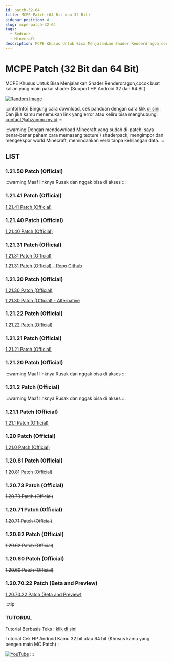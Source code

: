 ```yaml
---
id: patch-32-64
title: MCPE Patch (64 Bit dan 32 Bit)
sidebar_position: 4
slug: mcpe-patch-32-64
tags:
  - Bedrock
  - Minecraft
description: MCPE Khusus Untuk Bisa Menjalankan Shader Renderdragon,cocok buat kalian yang main pakai shader (Support HP Android 32 dan 64 Bit)
---
```


# MCPE Patch (32 Bit dan 64 Bit)

MCPE Khusus Untuk Bisa Menjalankan Shader Renderdragon,cocok buat kalian yang main pakai shader (Support HP Android 32 dan 64 Bit)

[![Random Image](https://imapi.ingfomenkrep.my.id/random-image-url)](https://imapi.ingfomenkrep.my.id/random-link)

:::info[Info]
Bingung cara download, cek panduan dengan cara klik [di sini](#tutorial). Dan jika kamu menemukan link yang error atau keliru bisa menghubungi contact@ahzanmc.my.id
:::

:::warning
Dengan mendownload Minecraft yang sudah di-patch, saya benar-benar paham cara memasang texture / shaderpack, mengimpor dan mengekspor world Minecraft, memindahkan versi tanpa kehilangan data.
:::

## LIST

### 1.21.50 Patch (Official)

:::warning
Maaf linknya Rusak dan nggak bisa di akses 
:::

### 1.21.41 Patch (Official)

[1.21.41 Patch (Official)](https://www.mediafire.com/file/bxdkm5l7qfzqqji/(%E1%B4%8B%C9%AA%E1%B4%8D%E1%B4%8F)+Minecraft+Patched+1.21.41.apk/file)

### 1.21.40 Patch (Official)

[1.21.40 Patch (Official)](https://www.mediafire.com/file/zmb72milfbxxqlm/1.21.40.04_arm32_arm64_Patched.apk/file)

### 1.21.31 Patch (Official)

[1.21.31 Patch (Official)](https://www.mediafire.com/file/lqreqe6oe5e7vww/Minecraft_Patched_1.21.31.apk/file)

[1.21.31 Patch (Official) - Repo Github](https://github.com/mcpebd/mcpebd/releases/download/1.21.31.04/1.21.31.04_arm32_arm64_patched_unofficial.apk)

### 1.21.30 Patch (Official)

[1.21.30 Patch (Official)](https://www.mediafire.com/file/inl2yfdvycqjmow/1.21.30.03_auto_updt_shdr_arm32_arm64_patched.apk/file)

[1.21.30 Patch (Official) - Alternative](https://drive.google.com/file/d/1FORwkXD2xoZf6YQs-irrv9iNzgTsrqQz/view?usp=drivesdk)

### 1.21.22 Patch (Official)

[1.21.22 Patch (Official)](https://www.mediafire.com/file/auyng8ha4vbf478/v1.21.22.01_dracopatch_arm32%252B64.apk/file)

### 1.21.21 Patch (Official)

[1.21.21 Patch (Official)](https://www.mediafire.com/file/jwjwcx32fxx9gt2/1.21.21.01_arm32_arm64_patched.apk/file)

### 1.21.20 Patch (Official)

:::warning
Maaf linknya Rusak dan nggak bisa di akses 
:::

### 1.21.2 Patch (Official)

:::warning
Maaf linknya Rusak dan nggak bisa di akses 
:::

### 1.21.1 Patch (Official)

[1.21.1 Patch (Official)](https://www.mediafire.com/file/bjhe5noxda4m5mb/1.21.1.03_arm32_arm64_patched.apk/file)

### 1.20 Patch (Official)

[1.21.0 Patch (Official)](https://www.mediafire.com/file/mgpqw1voqnz9lik/1.21.0.03_arm64_patched.apk/file)

### 1.20.81 Patch (Official)

[1.20.81 Patch (Official)](https://www.mediafire.com/file/g0w2qco82dnf30y/Minecraft-1.20.81.01-Patched.apk/file)

### 1.20.73 Patch (Official)

~~1.20.73 Patch (Official)~~
### 1.20.71 Patch (Official)

~~1.20.71 Patch (Official)~~

### 1.20.62 Patch (Official)

~~1.20.62 Patch (Official)~~

### 1.20.60 Patch (Official)

~~1.20.60 Patch (Official)~~

### 1.20.70.22 Patch (Beta and Preview)

[1.20.70.22 Patch (Beta and Preview)](https://www.mediafire.com/file/tvh6x8ihp7fvpmb/1.20.70.22_arm32_arm64_patched.apk/file)

:::tip
### TUTORIAL

Tutorial Berbasis Teks : [klik di sini](/docs/afdmc/tutorial-fitur-afdmc/panduan-afdmc#tutorial)

Tutorial Cek HP Android Kamu 32 bit atau 64 bit (Khusus kamu yang pengen main MC Patch) :

[![YouTube](http://i.ytimg.com/vi/77vtLKenPlY/hqdefault.jpg)](https://www.youtube.com/watch?v=77vtLKenPlY)
:::
